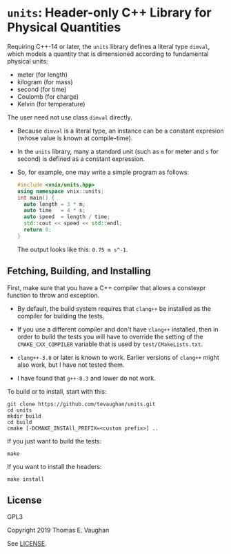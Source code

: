 # `units`: Header-only C++ Library for Physical Quantities

Requiring C++-14 or later, the `units` library defines a literal type `dimval`,
which models a quantity that is dimensioned according to fundamental physical
units:

- meter (for length)
- kilogram (for mass)
- second (for time)
- Coulomb (for charge)
- Kelvin (for temperature)

The user need not use class `dimval` directly.

- Because `dimval` is a literal type, an instance can be a constant expresion
  (whose value is known at compile-time).

- In the `units` library, many a standard unit (such as `m` for meter and `s`
  for second) is defined as a constant expression.

- So, for example, one may write a simple program as follows:
  ```c++
  #include <vnix/units.hpp>
  using namespace vnix::units;
  int main() {
    auto length = 3 * m;
    auto time   = 4 * s;
    auto speed  = length / time;
    std::cout << speed << std::endl;
    return 0;
  }
  ```
  The output looks like this: `0.75 m s^-1`.

## Fetching, Building, and Installing

First, make sure that you have a C++ compiler that allows a constexpr function
to throw and exception.

- By default, the build system requires that `clang++` be installed as the
  compiler for building the tests.

- If you use a different compiler and don't have `clang++` installed, then in
  order to build the tests you will have to override the setting of the
  `CMAKE_CXX_COMPILER` variable that is used by `test/CMakeLists.txt`.

- `clang++-3.8` or later is known to work.  Earlier versions of `clang++` might
  also work, but I have not tested them.

- I have found that `g++-8.3` and lower do not work.

To build or to install, start with this:

```
git clone https://github.com/tevaughan/units.git
cd units
mkdir build
cd build
cmake [-DCMAKE_INSTAll_PREFIX=<custom prefix>] ..
```

If you just want to build the tests:

```
make
```

If you want to install the headers:

```
make install
```

## License

GPL3

Copyright 2019  Thomas E. Vaughan

See [LICENSE](LICENSE).
